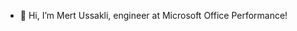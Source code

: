 - 👋 Hi, I’m Mert Ussakli, engineer at Microsoft Office Performance!

<!---
MertUssakliMSFT/MertUssakliMSFT is a ✨ special ✨ repository because its `README.md` (this file) appears on your GitHub profile.
You can click the Preview link to take a look at your changes.
--->
